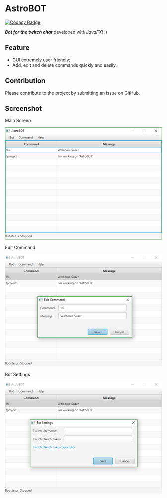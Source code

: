 # AstroBOT

[![Codacy Badge](https://api.codacy.com/project/badge/Grade/41e7da053b484c4bab0b878a3d7cd155)](https://www.codacy.com/app/steno94/AstroBOT?utm_source=github.com&utm_medium=referral&utm_content=st3no/AstroBOT&utm_campaign=badger)

**_Bot for the twitch chat_** developed with _JavaFX!_ :)


## Feature

* GUI extremely user friendly;
* Add, edit and delete commands quickly and easily.


## Contribution

Please contribute to the project by submitting an issue on GitHub.

## Screenshot

Main Screen

![alt text](https://github.com/st3no/AstroBOT/blob/master/screenshot/Home.png "Main Screen")

Edit Command

![alt text](https://github.com/st3no/AstroBOT/blob/master/screenshot/Command.png "Edit Command")

Bot Settings

![alt text](https://github.com/st3no/AstroBOT/blob/master/screenshot/Settings.png "Bot Settings")
